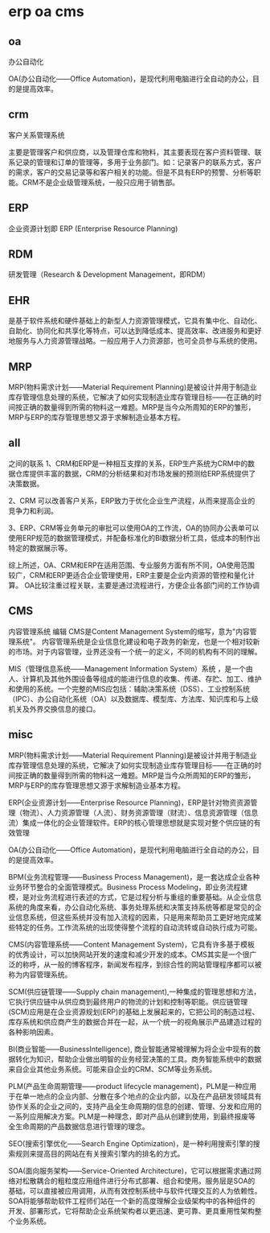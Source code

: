 # erp oa cms


## oa 
办公自动化

OA(办公自动化——Office Automation)，是现代利用电脑进行全自动的办公，目的是提高效率。
## crm 
客户关系管理系统

主要是管理客户和供应商，以及管理仓库和物料，其主要表现在客户资料管理、联系记录的管理和订单的管理等，多用于业务部门。如：记录客户的联系方式，客户的需求，客户的交易记录等和客户相关的功能。但是不具有ERP的预警、分析等职能。CRM不是企业级管理系统，一般只应用于销售部。
## ERP
企业资源计划即 ERP (Enterprise Resource Planning)
## RDM
研发管理（Research & Development Management，即RDM）

## EHR
是基于软件系统和硬件基础上的新型人力资源管理模式，它具有集中化、自动化、自助化、协同化和共享化等特点，可以达到降低成本、提高效率、改进服务和更好地服务与人力资源管理战略。一般应用于人力资源部，也可全员参与系统的使用。
## MRP
MRP(物料需求计划——Material Requirement Planning)是被设计并用于制造业库存管理信息处理的系统，它解决了如何实现制造业库存管理目标——在正确的时间按正确的数量得到所需的物料这一难题。MRP是当今众所周知的ERP的雏形，MRP与ERP的库存管理思想又源于求解制造业基本方程。
## all
之间的联系
1、CRM和ERP是一种相互支撑的关系，ERP生产系统为CRM中的数据仓库提供丰富的数据，CRM的分析结果和对市场发展的预测给ERP系统提供了决策数据。

2、CRM 可以改善客户关系，ERP致力于优化企业生产流程，从而来提高企业的竞争力和利润。

3、ERP、CRM等业务单元的审批可以使用OA的工作流，OA的协同办公表单可以使用ERP规范的数据管理模式，并配备标准化的BI数据分析工具，低成本的制作出特定的数据展示等。

综上所述，OA、CRM和ERP在适用范围、专业服务方面有所不同，OA使用范围较广，CRM和ERP更适合企业管理使用，ERP主要是企业内资源的管控和量化计算。 OA比较注重过程关联，主要是通过流程进行，方便企业各部门间的工作协调

## CMS
内容管理系统 编辑
CMS是Content Management System的缩写，意为"内容管理系统"。 内容管理系统是企业信息化建设和电子政务的新宠，也是一个相对较新的市场。对于内容管理，业界还没有一个统一的定义，不同的机构有不同的理解。


MIS（管理信息系统——Management Information System）系统 ，是一个由人、计算机及其他外围设备等组成的能进行信息的收集、传递、存贮、加工、维护和使用的系统。一个完整的MIS应包括：辅助决策系统（DSS）、工业控制系统（IPC）、办公自动化系统（OA）以及数据库、模型库、方法库、知识库和与上级机关及外界交换信息的接口。


## misc
MRP(物料需求计划——Material Requirement Planning)是被设计并用于制造业库存管理信息处理的系统，它解决了如何实现制造业库存管理目标——在正确的时间按正确的数量得到所需的物料这一难题。MRP是当今众所周知的ERP的雏形，MRP与ERP的库存管理思想又源于求解制造业基本方程。



ERP(企业资源计划——Enterprise Resource Planning)，ERP是针对物资资源管理（物流）、人力资源管理（人流）、财务资源管理（财流）、信息资源管理（信息流）集成一体化的企业管理软件。ERP的核心管理思想就是实现对整个供应链的有效管理

 

OA(办公自动化——Office Automation)，是现代利用电脑进行全自动的办公，目的是提高效率。

 

BPM(业务流程管理——Business Process Management)，是一套达成企业各种业务环节整合的全面管理模式。Business Process Modeling，即业务流程建模，是对业务流程进行表述的方式，它是过程分析与重组的重要基础。从企业信息系统的角度来看，办公自动化系统、事务处理系统和决策支持系统等都是常见的企业信息系统，但这些系统并没有加入流程的因素，只是用来帮助员工更好地完成某些特定的任务。工作流系统的出现使得整个流程的自动流转或自动执行成为可能。

 

CMS(内容管理系统——Content Management System)，它具有许多基于模板的优秀设计，可以加快网站开发的速度和减少开发的成本。CMS其实是一个很广泛的称呼，从一般的博客程序，新闻发布程序，到综合性的网站管理程序都可以被称为内容管理系统。



SCM(供应链管理——Supply chain management),一种集成的管理思想和方法，它执行供应链中从供应商到最终用户的物流的计划和控制等职能。供应链管理(SCM)应用是在企业资源规划(ERP)的基础上发展起来的，它把公司的制造过程、库存系统和供应商产生的数据合并在一起，从一个统一的视角展示产品建造过程的各种影响因素。

 

BI(商业智能——BusinessIntelligence), 商业智能通常被理解为将企业中现有的数据转化为知识，帮助企业做出明智的业务经营决策的工具。商务智能系统中的数据来自企业其他业务系统。可能来自企业的CRM、SCM等业务系统。

 

PLM(产品生命周期管理——product lifecycle management)，PLM是一种应用于在单一地点的企业内部、分散在多个地点的企业内部，以及在产品研发领域具有协作关系的企业之间的，支持产品全生命周期的信息的创建、管理、分发和应用的一系列应用解决方案。PLM是一种理念，即对产品从创建到使用，到最终报废等全生命周期的产品数据信息进行管理的理念。




SEO(搜索引擎优化——Search Engine Optimization)，是一种利用搜索引擎的搜索规则来提高目的网站在有关搜索引擎内的排名的方式。



SOA(面向服务架构——Service-Oriented Architecture)，它可以根据需求通过网络对松散耦合的粗粒度应用组件进行分布式部署、组合和使用。服务层是SOA的基础，可以直接被应用调用，从而有效控制系统中与软件代理交互的人为依赖性。SOA将能够帮助软件工程师们站在一个新的高度理解企业级架构中的各种组件的开发、部署形式，它将帮助企业系统架构者以更迅速、更可靠、更具重用性架构整个业务系统。